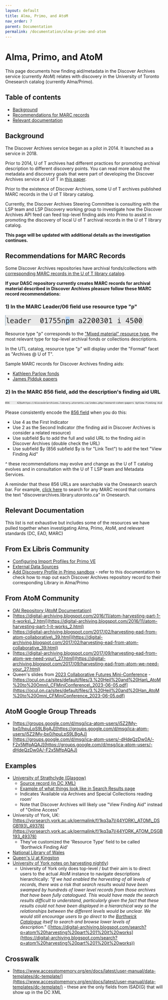 ```yaml
---
layout: default
title: Alma, Primo, and AtoM
nav_order: 7
parent: Documentation
permalink: /documentation/alma-primo-and-atom
---
```


# Alma, Primo, and AtoM

This page documents how finding aid/metadata in the Discover Archives service (currently AtoM) relates with discovery in the University of Toronto Onesearch catalog (currently Alma/Primo).


## Table of contents

- [Background](#background)
- [Recommendations for MARC records](#recommendations-for-marc-records)
- [Relevant documentation](#relevant-documentation)


## Background

The Discover Archives service began as a pilot in 2014. It launched as a service in 2018. 

Prior to 2014, U of T archives had different practices for promoting archival description to different discovery points. You can read more about the metadata and discovery goals that were part of developing the Discover Archives service at U of T in [this paper](https://kula.uvic.ca/index.php/kula/article/view/234). 

Prior to the existence of Discover Archives, some U of T archives published MARC records in the U of T library catalog. 

Currently, the Discover Archives Steering Committee is consulting with the LSP team and LSP Discovery working group to investigate how the Discover Archives API feed can feed top-level finding aids into Primo to assist in promoting the discovery of local U of T archival records in the U of T library catalog.

**This page will be updated with additional details as the investigation continues.**


## Recommendations for MARC Records

Some Discover Archives repositories have archival fonds/collections with [corresponding MARC records in the U of T library catalog](https://librarysearch.library.utoronto.ca/discovery/search?query=any,contains,discoverarchives.library.utoronto.ca&tab=Everything&search_scope=UTL_AND_CI&vid=01UTORONTO_INST:UTORONTO&offset=0).

**If your DASC repository currently creates MARC records for archival material described in Discover Archives pleasure follow these MARC record recommendations:** 

### 1) In the MARC Leader/06 field use resource type "p"

![Use resource type "p" in leader(06) field](./img/leader-06-p.png)

Resource type "p" corresponds to the ["Mixed material" resource type](https://www.itsmarc.com/crs/mergedprojects/helptop1/helptop1/directory_and_leader/idh_leader_06_bib.htm), the most relevant type for top-level archival fonds or collections descriptions.

In the UTL catalog, resource type "p" will display under the "Format" facet as "Archives @ U of T". 

Sample MARC records for Discover Archives finding aids:
* [Kathleen Parlow fonds](https://librarysearch.library.utoronto.ca/discovery/sourceRecord?vid=01UTORONTO_INST:UTORONTO&docId=alma991107320546406196&recordOwner=01UTORONTO_INST)
* [James Pidduk papers](https://librarysearch.library.utoronto.ca/discovery/sourceRecord?vid=01UTORONTO_INST:UTORONTO&docId=alma991106523295806196&recordOwner=01UTORONTO_INST)

### 2) In the MARC 856 field, add the description's finding aid URL

![Add 856 URL to the Discover Archives top-level finding aid](./img/856_use_y.png)

Please consistently encode the [856 field](https://www.loc.gov/marc/bibliographic/bd856.html) when you do this:
* Use 4 as the First Indicator
* Use 2 as the Second Indicator (the finding aid in Discover Archives is consider a related resource)
* Use subfield $u to add the full and valid URL to the finding aid in Discover Archives (double check the URL)
* Use subfield $y (856 subfield $y is for "Link Text") to add the text "View Finding Aid"

^ these recommendations may evolve and change as the U of T catalog evolves and in consultation with the U of T LSP team and Metadata Services. 

A reminder that these 856 URLs are searchable via the Onesearch search bar. For example, [click here](https://librarysearch.library.utoronto.ca/discovery/search?query=any,contains,discoverarchives.library.utoronto.ca&tab=Everything&search_scope=UTL_AND_CI&vid=01UTORONTO_INST:UTORONTO&offset=0) to search for any MARC record that contains the text "discoverarchives.library.utoronto.ca" in Onesearch.


## Relevant Documentation

This list is not exhaustive but includes some of the resources we have pulled together when investigating Alma, Primo, AtoM, and relevant standards (DC, EAD, MARC)

From Ex Libris Community
--------
* [Configuring Import Profiles for Primo VE](https://knowledge.exlibrisgroup.com/Primo/Product_Documentation/020Primo_VE/045Loading_Records_from_External_Sources_into_Primo_VE/Configuring_Import_Profiles_for_Primo_VE)
* [External Data Sources](https://proquestmeetings.webex.com/proquestmeetings/lsr.php?RCID=0a3cb3e135164e0abdf10f948eb86b2f)
* [Add Discovery Profile in Primo sandbox](https://knowledge.exlibrisgroup.com/Primo/Product_Documentation/020Primo_VE/045Loading_Records_from_External_Sources_into_Primo_VE/Configuring_Import_Profiles_for_Primo_VE) - refer to this documentation to check how to map out each Discover Archives repository record to their corresponding Library in Alma/Primo

From AtoM Community
--------
* [OAI Repository (AtoM Documentation)](https://www.accesstomemory.org/docs/latest/user-manual/import-export/oai-pmh/)
* [https://digital-archiving.blogspot.com/2016/11/atom-harvesting-part-1-it-works\_2.html](https://digital-archiving.blogspot.com/2016/11/atom-harvesting-part-1-it-works_2.html)
* [https://digital-archiving.blogspot.com/2017/02/harvesting-ead-from-atom-collaborative\_39.html](https://digital-archiving.blogspot.com/2017/02/harvesting-ead-from-atom-collaborative_39.html)
* [https://digital-archiving.blogspot.com/2017/09/harvesting-ead-from-atom-we-need-your\_27.html](https://digital-archiving.blogspot.com/2017/09/harvesting-ead-from-atom-we-need-your_27.html)
* Queen's slides from [2023 Collaborative Futures Mini-Conference](https://ocul.on.ca/cf-mini-conference-summer-2023) - [https://ocul.on.ca/sites/default/files/3.%20Heil%20and%20Han\_AtoM%20to%20Omni\_CFMiniConference\_2023-06-05.pdf](https://ocul.on.ca/sites/default/files/3.%20Heil%20and%20Han_AtoM%20to%20Omni_CFMiniConference_2023-06-05.pdf)

AtoM Google Group Threads
--------
* [https://groups.google.com/d/msg/ica-atom-users/i5Z2lMy-bx0/hpuLpS9LBgAJ](https://groups.google.com/d/msg/ica-atom-users/i5Z2lMy-bx0/hpuLpS9LBgAJ)
* [https://groups.google.com/d/msg/ica-atom-users/-dHdeQzDw0A/-F2x5MfpAQAJ](https://groups.google.com/d/msg/ica-atom-users/-dHdeQzDw0A/-F2x5MfpAQAJ)

Examples
--------

* [University of Strathclyde (Glasgow)](http://suprimo.lib.strath.ac.uk/permalink/f/utkvjl/SUARCHIVESESU_120)
    * [Source record (in DC XML)](http://suprimo.lib.strath.ac.uk/primo-explore/sourceRecord?vid=SUNU01&docId=SUARCHIVESESU_120)
    * [Example of what things look like in Search Results page](https://suprimo.lib.strath.ac.uk/primo-explore/search?query=sub,exact,%20Urban%20planning,AND&vid=SUNU01&mode=advanced)
    * Indicates 'Available via Archives and Special Collections reading room'
    * Note that Discover Archives will likely use "View Finding Aid" instead of "Online Access" 
* University of York, UK: [https://yorsearch.york.ac.uk/permalink/f/1kq3a7l/44YORK\_ATOM\_DSGB193\_49378](https://yorsearch.york.ac.uk/permalink/f/1kq3a7l/44YORK_ATOM_DSGB193_49378)
    * They've customized the 'Resource Type' field to be called 'Borthwick Finding Aid'
* [National Library of Wales](https://discover.library.wales/permalink/f/1norb00/44NLW_ATM_510564)
* [Queen's U at Kingston](https://ocul-qu.primo.exlibrisgroup.com/permalink/01OCUL_QU/r9dor2/alma9952745342605158)
* [University of York notes on harvesting nightly](https://digital-archiving.blogspot.com/search?q=atom%20harvesting%20part%201%20it%20works))
   * University of York only does top-level / but their aim is to direct users to the actual AtoM instance to navigate descriptions hierarchically: _"If we had enabled the harvesting of all levels of records, there was a risk that search results would have been swamped by hundreds of lower level records from those archives that have been fully catalogued. This would have made the search results difficult to understand, particularly given the fact that these results could not have been displayed in a hierarchical way so the relationships between the different levels would be unclear. We would still encourage users to go direct to the [Borthwick Catalogue](https://borthcat.york.ac.uk/) itself to search and browse lower levels of description."_ ([https://digital-archiving.blogspot.com/search?q=atom%20harvesting%20part%201%20it%20works](https://digital-archiving.blogspot.com/search?q=atom%20harvesting%20part%201%20it%20works))

Crosswalk
--------

*   [https://www.accesstomemory.org/en/docs/latest/user-manual/data-templates/dc-template/](https://www.accesstomemory.org/en/docs/latest/user-manual/data-templates/dc-template/) - these are the only fields from ISAD(G) that will show up in the DC XML

